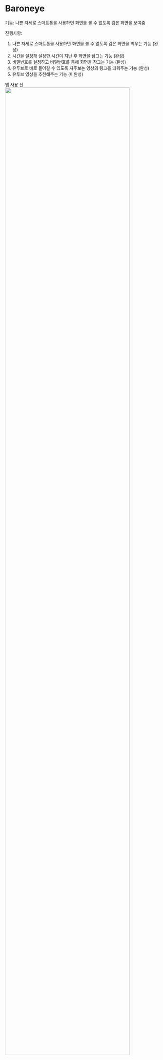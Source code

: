 # Baroneye

기능: 나쁜 자세로 스마트폰을 사용하면 화면을 볼 수 없도록 검은 화면을 보여줌

진행사항: 
1. 나쁜 자세로 스마트폰을 사용하면 화면을 볼 수 없도록 검은 화면을 띄우는 기능 (완성)
2. 시간을 설정해 설정한 시간이 지난 후 화면을 잠그는 기능 (완성)
3. 비밀번호를 설정하고 비밀번호를 통해 화면을 잠그는 기능 (완성)
4. 유투브로 바로 들어갈 수 있도록 자주보는 영상의 링크를 띄워주는 기능 (완성)
5. 유투브 영상을 추천해주는 기능 (미완성)

앱 사용 전
<img src="https://user-images.githubusercontent.com/39851922/64074325-ac7d1880-cce4-11e9-9c41-3ea4132679c9.png" width="90%"></img>
